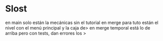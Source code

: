 # Slost
en main solo están la mecánicas sin el tutorial
en merge para tuto están el nivel con el menú principal y la caja de>
en merge temporal está lo de arriba pero con tests, dan errores los >





